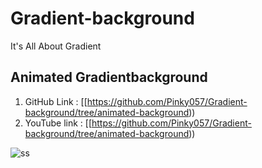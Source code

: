 # Gradient-background
It's All About Gradient

## Animated Gradientbackground
1. GitHub Link  : [[https://github.com/Pinky057/Gradient-background/tree/animated-background))
2. YouTube link :  [[https://github.com/Pinky057/Gradient-background/tree/animated-background))

![ss](animatedbacground.gif)
